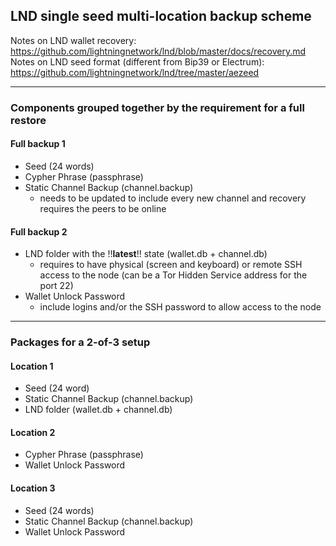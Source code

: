 ## LND single seed multi-location backup scheme
Notes on LND wallet recovery: <https://github.com/lightningnetwork/lnd/blob/master/docs/recovery.md>  
Notes on LND seed format (different from Bip39 or Electrum): <https://github.com/lightningnetwork/lnd/tree/master/aezeed>

---
### Components grouped together by the requirement for a full restore
#### Full backup 1
* Seed (24 words)
* Cypher Phrase (passphrase)
* Static Channel Backup (channel.backup) 
  * needs to be updated to include every new channel and recovery requires the peers to be online

#### Full backup 2 
* LND folder with the !!**latest**!! state (wallet.db + channel.db) 
  * requires to have physical (screen and keyboard) or remote SSH access to the node (can be a Tor Hidden Service address for the port 22)
* Wallet Unlock Password 
  * include logins and/or the SSH password to allow access to the node

---
### Packages for a 2-of-3 setup
#### Location 1
* Seed (24 word)
* Static Channel Backup (channel.backup)
* LND folder (wallet.db + channel.db)

#### Location 2 
* Cypher Phrase (passphrase)
* Wallet Unlock Password

#### Location 3
* Seed (24 words)
* Static Channel Backup (channel.backup)
* Wallet Unlock Password